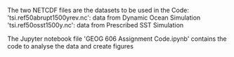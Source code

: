 The two NETCDF files are the datasets to be used in the Code:
'tsi.ref50abrupt1500yrev.nc': data from Dynamic Ocean Simulation
'tsi.ref50osst1500y.nc': data from Prescribed SST Simulation

The Jupyter notebook file 'GEOG 606 Assignment Code.ipynb' contains the code to analyse the data and create figures
